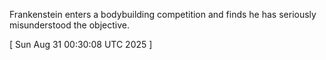  
Frankenstein enters a bodybuilding competition and finds he has seriously misunderstood the objective.
 
[ 
Sun Aug 31 00:30:08 UTC 2025
 ]
